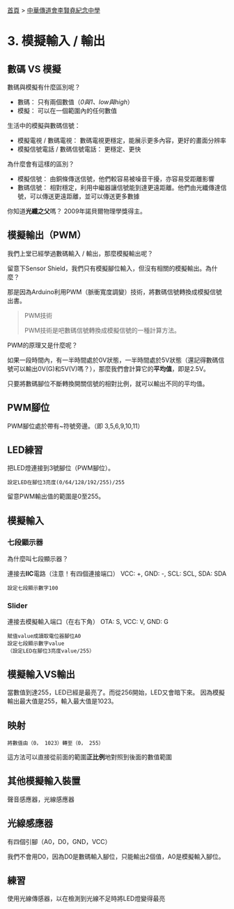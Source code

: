 [首頁] > [中華傳道會李賢堯紀念中學]

# 3. 模擬輸入 / 輸出

## 數碼 VS 模擬

數碼與模擬有什麼區別呢？

- 數碼： 只有兩個數值（*0與1、low與high*）
- 模擬： 可以在一個範圍內的任何數值

生活中的模擬與數碼信號：

- 模擬電視 / 數碼電視： 數碼電視更穩定，能展示更多內容，更好的畫面分辨率
- 模擬信號電話 / 數碼信號電話： 更穩定、更快

為什麼會有這樣的區別？

- 模擬信號： 由銅條傳送信號，他們較容易被噪音干擾，亦容易受距離影響
- 數碼信號： 相對穩定，利用中繼器讓信號能到達更遠距離。他們由光纖傳達信號，可以傳送更遠距離，並可以傳送更多數據

你知道**光纖之父**嗎？ 2009年諾貝爾物理學獎得主。

## 模擬輸出（PWM）

我們上堂已經學過數碼輸入 / 輸出，那麼模擬輸出呢？

留意下Sensor Shield，我們只有模擬腳位輸入，但沒有相關的模擬輸出。為什麼？

那是因為Arduino利用PWM（脈衝寬度調變）技術，將數碼信號轉換成模擬信號出書。

> PWM技術
>
> PWM技術是吧數碼信號轉換成模擬信號的一種計算方法。

PWM的原理又是什麼呢？

如果一段時間內，有一半時間處於0V狀態，一半時間處於5V狀態（還記得數碼信號可以輸出0V(G)和5V(V)嗎？），那麼我們會計算它的**平均值**，即是2.5V。

只要將數碼腳位不斷轉換開關信號的相對比例，就可以輸出不同的平均值。

## PWM腳位

PWM腳位處於帶有~符號旁邊。（即 3,5,6,9,10,11）

## LED練習

把LED燈連接到3號腳位（PWM腳位）。
```
設定LED在腳位3亮度(0/64/128/192/255)/255
```

留意PWM輸出值的範圍是0至255。

## 模擬輸入

### 七段顯示器

為什麼叫七段顯示器？

連接去**IIC**電路（注意！有四個連接端口）
VCC: +, GND: -, SCL: SCL, SDA: SDA
```
設定七段顯示數字100
```

### Slider

連接去模擬輸入端口（在右下角）
OTA: S, VCC: V, GND: G
```
賦值value成讀取電位器腳位A0
設定七段顯示數字value
（設定LED在腳位3亮度value/255）
```

## 模擬輸入VS輸出

當數值到達255，LED已經是最亮了。而從256開始，LED又會暗下來。
因為模擬輸出最大值是255，輸入最大值是1023。

## 映射
```
將數值由（0， 1023）轉至（0， 255）
```

這方法可以直接從前面的範圍**正比例**地對照到後面的數值範圍

## 其他模擬輸入裝置

聲音感應器，光線感應器

## 光線感應器

有四個引腳（A0，D0，GND，VCC）

我們不會用D0，因為D0是數碼輸入腳位，只能輸出2個值，A0是模擬輸入腳位。

## 練習

使用光線傳感器，以在檢測到光線不足時將LED燈變得最亮

<!-- links -->
[首頁]: ../../../../../index.md
[中華傳道會李賢堯紀念中學]: ../../index.md